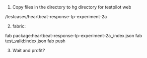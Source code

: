 
1. Copy files in the directory to hg directory for testpilot web

  /testcases/heartbeat-response-tp-experiment-2a

2. fabric:

  fab package:heartbeat-response-tp-experiment-2a,,index.json
  fab test_valid:index.json
  fab push

3. Wait and profit?
